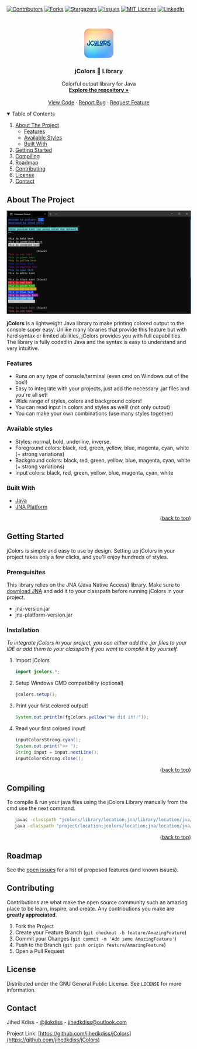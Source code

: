 [![Contributors][contributors-shield]][contributors-url]
[![Forks][forks-shield]][forks-url]
[![Stargazers][stars-shield]][stars-url]
[![Issues][issues-shield]][issues-url]
[![MIT License][license-shield]][license-url]
[![LinkedIn][linkedin-shield]][linkedin-url]

<!-- PROJECT LOGO -->
<br />
<p align="center">
  <a href="https://github.com/jihedkdiss/jColors">
    <img src="https://github.com/jihedkdiss/jColors/blob/main/Pictures/Logo.png" alt="Logo" width="80" height="80">
  </a>

  <h3 align="center">jColors 🎨 Library</h3>

  <p align="center">
    Colorful output library for Java
    <br />
    <a href="https://github.com/jihedkdiss/jColors"><strong>Explore the repository »</strong></a>
    <br />
    <br />
    <a href="https://github.com/jihedkdiss/jColors">View Code</a>
    ·
    <a href="https://github.com/jihedkdiss/jColors/issues">Report Bug</a>
    ·
    <a href="https://github.com/jihedkdiss/jColors/issues">Request Feature</a>
  </p>
</p>

<!-- TABLE OF CONTENTS -->
<details open="open">
  <summary>Table of Contents</summary>
  <ol>
    <li>
      <a href="#about-the-project">About The Project</a>
      <ul>
      <li><a href="#features">Features</a></li>
      <li><a href="#available-styles">Available Styles</a></li>
      <li><a href="#built-with">Built With</a></li>
      </ul>
    </li>
    <li><a href="#getting-started">Getting Started</a></li>
    <li><a href="#compiling">Compiling</a></li>
    <li><a href="#roadmap">Roadmap</a></li>
    <li><a href="#contributing">Contributing</a></li>
    <li><a href="#license">License</a></li>
    <li><a href="#contact">Contact</a></li>
  </ol>
</details>

<!-- ABOUT THE PROJECT -->
## About The Project

![jColors Screenshot](https://raw.githubusercontent.com/jihedkdiss/jColors/main/Pictures/Screenshot.png)

<b>jColors</b> is a lightweight Java library to make printing colored output to the console super easy.
Unlike many libraries that provide this feature but with hard syntax or limited abilities, jColors provides you with full capabilities.
The library is fully coded in Java and the syntax is easy to understand and very intuitive.

### Features

* Runs on any type of console/terminal (even cmd on Windows out of the box!)
* Easy to integrate with your projects, just add the necessary .jar files and you're all set!
* Wide range of styles, colors and background colors!
* You can read input in colors and styles as well! (not only output)
* You can make your own combinations (use many styles together)

### Available styles

* Styles: normal, bold, underline, inverse.
* Foreground colors: black, red, green, yellow, blue, magenta, cyan, white (+ strong variations)
* Background colors: black, red, green, yellow, blue, magenta, cyan, white (+ strong variations)
* Input colors: black, red, green, yellow, blue, magenta, cyan, white

### Built With

* [Java](https://www.java.com/)
* [JNA Platform](https://github.com/java-native-access/jna)

<p align="right">(<a href="#top">back to top</a>)</p>

<!-- GETTING STARTED -->
## Getting Started

jColors is simple and easy to use by design. Setting up jColors in your project takes only a few clicks, and you'll enjoy hundreds of styles.

### Prerequisites

This library relies on the JNA (Java Native Access) library. Make sure to [download JNA](https://github.com/java-native-access/jna) and add it to your classpath before running jColors in your project.
* jna-version.jar
* jna-platform-version.jar

### Installation

_To integrate jColors in your project, you can either add the .jar files to your IDE or add them to your classpath if you want to compile it by yourself._

1. Import jColors
   ```java
   import jcolors.*;
   ```
2. Setup Windows CMD compatibility (optional)
   ```java
   jcolors.setup();
   ```
3. Print your first colored output!
   ```java
   System.out.println(fgColors.yellow("We did it!!"));
   ```
4. Read your first colored input!
   ```java
   inputColorsStrong.cyan();
   System.out.print(">> ");
   String input = input.nextLine();
   inputColorsStrong.close();
   ```

<p align="right">(<a href="#top">back to top</a>)</p>

## Compiling

To compile & run your java files using the jColors Library manually from the cmd use the next command.
```sh
   javac -classpath "jcolors/library/location;jna/library/location/jna/platform/library/location" Class.java
   java -classpath "project/location;jcolors/location;jna/location/jna/platform/location" package.Class
   ```

<p align="right">(<a href="#top">back to top</a>)</p>

<!-- ROADMAP -->
## Roadmap

See the [open issues](https://github.com/jihedkdiss/jColors/issues) for a list of proposed features (and known issues).



<!-- CONTRIBUTING -->
## Contributing

Contributions are what make the open source community such an amazing place to be learn, inspire, and create. Any contributions you make are **greatly appreciated**.

1. Fork the Project
2. Create your Feature Branch (`git checkout -b feature/AmazingFeature`)
3. Commit your Changes (`git commit -m 'Add some AmazingFeature'`)
4. Push to the Branch (`git push origin feature/AmazingFeature`)
5. Open a Pull Request



<!-- LICENSE -->
## License

Distributed under the GNU General Public License. See `LICENSE` for more information.



<!-- CONTACT -->
## Contact

Jihed Kdiss - [@jiokdiss](https://facebook.com/jiokdiss) - jihedkdiss@outlook.com

Project Link: [https://github.com/jihedkdiss/jColors](https://github.com/jihedkdiss/jColors)


<!-- MARKDOWN LINKS & IMAGES -->
<!-- https://www.markdownguide.org/basic-syntax/#reference-style-links -->
[contributors-shield]: https://img.shields.io/github/contributors/jihedkdiss/jColors.svg?style=for-the-badge
[contributors-url]: https://github.com/jihedkdiss/jColors/graphs/contributors
[forks-shield]: https://img.shields.io/github/forks/jihedkdiss/jColors.svg?style=for-the-badge
[forks-url]: https://github.com/jihedkdiss/jColors/network/members
[stars-shield]: https://img.shields.io/github/stars/jihedkdiss/jColors.svg?style=for-the-badge
[stars-url]: https://github.com/jihedkdiss/jColors/stargazers
[issues-shield]: https://img.shields.io/github/issues/jihedkdiss/jColors.svg?style=for-the-badge
[issues-url]: https://github.com/jihedkdiss/jColors/issues
[license-shield]: https://img.shields.io/github/license/jihedkdiss/jColors.svg?style=for-the-badge
[license-url]: https://github.com/jihedkdiss/jColors/blob/master/LICENSE.txt
[linkedin-shield]: https://img.shields.io/badge/-LinkedIn-black.svg?style=for-the-badge&logo=linkedin&colorB=555
[linkedin-url]: https://linkedin.com/in/jihedkdiss
